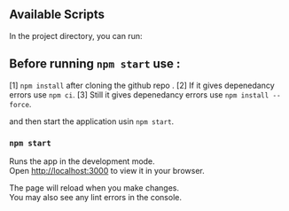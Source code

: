 ## Available Scripts

In the project directory, you can run:

## Before running `npm start` use :

[1] `npm install` after cloning the github repo .
[2] If it gives depenedancy errors use `npm ci`.
[3] Still it gives depenedancy errors use `npm install --force`.

and then start the application usin `npm start`.

### `npm start`

Runs the app in the development mode.\
Open [http://localhost:3000](http://localhost:3000) to view it in your browser.

The page will reload when you make changes.\
You may also see any lint errors in the console.
